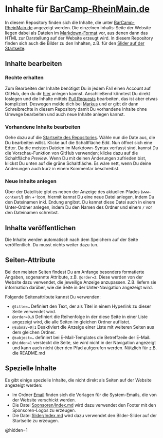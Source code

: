 # Inhalte für [BarCamp-RheinMain.de](http://www.barcamp-rheinmain.de)

In diesem Repository finden sich die Inhalte, die unter [BarCamp-RheinMain.de](http://www.barcamp-rheinmain.de) angezeigt werden. Die einzelnen Inhalts-Seite der Website liegen dabei als Dateien im [Markdown-Format](http://daringfireball.net/projects/markdown/) vor, aus 
denen dann das HTML zur Darstellung auf der Website erzeugt wird. In diesem Repository finden sich auch die Bilder zu den Inhalten, z.B. für den [Slider auf der Startseite](/Slider/Index.md).

## Inhalte bearbeiten

### Rechte erhalten

Zum Bearbeiten der Inhalte benötigst Du in jedem Fall einen Account auf GitHub, den du dir [hier](https://github.com/signup/free) anlegen kannst. Anschließend könntest Du direkt loslegen und die Inhalte mittels [Pull Requests](https://help.github.com/articles/using-pull-requests) bearbeiten, das ist aber etwas kompliziert. Deswegen melde dich bei [Markus](https://github.com/tacker/) und er gibt dir dann Schreibrechte in diesem Repository damit Du vorhandene Inhalte ohne Umwege bearbeiten und auch neue Inhalte anlegen kannst.

### Vorhandene Inhalte bearbeiten

Gehe dazu auf die [Startseite des Repositories](https://github.com/BCRM/www-content). Wähle nun die Date aus, die Du bearbeiten willst. Klicke auf die Schaltfläche *Edit*. Nun öffnet sich eine Edtor. Da die meisten Dateien im Markdown-Syntax verfasst sind, kannst Du die Vorschau-Funktion von GitHub verwenden; klicke dazu auf die Schaltfläche *Preview*. Wenn Du mit deinen Änderungen zufrieden bist, klickst Du unten auf die grüne Schaltfläche. Es wäre nett, wenn Du deine Änderungen auch kurz in einem Kommentar beschreibst.

### Neue Inhalte anlegen

Über der Dateiliste gibt es neben der Anzeige des aktuellen Pfades (`www-content`/) ein *+*-Icon, hiermit kannst Du eine neue Datei anlegen, indem Du den Dateinamen inkl. Endung angibst. Du kannst diese Datei auch in einem Unter-Ordner anlegen, indem Du den Namen des Ordner und einem `/` vor den Dateinamen schreibst.

## Inhalte veröffentlichen

Die Inhalte werden automatisch nach dem Speichern auf der Seite veröffentlich. Du musst nichts weiter dazu tun.

## Seiten-Attribute

Bei den meisten Seiten findest Du am Anfange besonders formatierte Angaben, sogenannte Attribute, z.B. `@order=2`. Diese werden von der Website dazu verwendet, die jeweilige Anzeige anzupassen. Z.B. liefern sie information darüber, wie die Seite in der Unter-Navigation angezeigt wird.

Folgende Seitenattribute kannst Du verwenden:

 * `@title=…` Definiert den Text, der als Titel in einem Hyperlink zu dieser Seite verwendet wird.
 * `@order=0…9` Definiert die Reihenfolge in der diese Seite in einer Liste  angezeigt wird, die alle Seiten im gleichen Ordner auflistet.
 * `@subnav=0|1` Deaktiviert die Anzeige einer Liste mit weiteren Seiten aus dem gleichen Ordner.
 * `@subject=…` definiert bei E-Mail-Templates die Betreffzeile der E-Mail.
 * `@hidden=1` versteckt die Seite, sie wird nicht in der Navigation angezeigt und kann auch nicht über den Pfad aufgerufen werden. Nützlich für z.B. die README.md

## Spezielle Inhalte

Es gibt einige spezielle Inhalte, die nicht direkt als Seiten auf der Website angezeigt werden:

 * Im Ordner [Email](/Email) finden sich die Vorlagen für die System-Emails, die von der Website verschickt werden.
 * Die Datei [Sponsoren/Index.md](/Sponsoren/Index.md) wird dazu verwendet den Footer mit den Sponsoren-Logos zu erzeugen.
 * Die Datei [Slider/Index.md](/Slider/Index.md) wird dazu verwendet den Bilder-Slider auf der Startseite zu erzeugen.

@hidden=1
